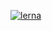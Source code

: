 [![lerna](https://img.shields.io/badge/maintained%20with-lerna-cc00ff.svg)](https://lerna.js.org/)

